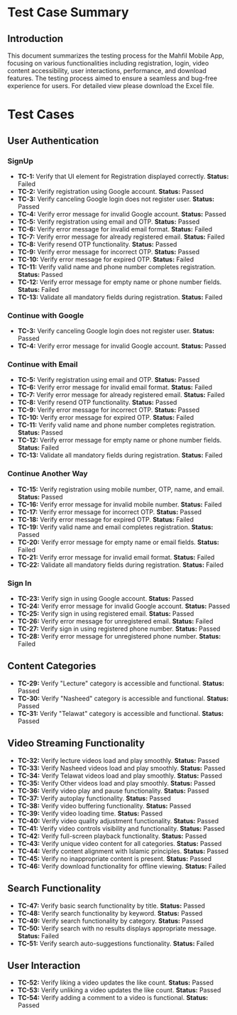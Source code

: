 # Test Case Summary

## Introduction
This document summarizes the testing process for the Mahfil Mobile App, focusing on various functionalities including registration, login, video content accessibility, user interactions, performance, and download features. The testing process aimed to ensure a seamless and bug-free experience for users. For detailed view please download the Excel file.

# Test Cases
## User Authentication

### SignUp

- **TC-1:** Verify that UI element for Registration displayed correctly. **Status:** Failed
- **TC-2:** Verify registration using Google account. **Status:** Passed
- **TC-3:** Verify canceling Google login does not register user. **Status:** Passed
- **TC-4:** Verify error message for invalid Google account. **Status:** Passed
- **TC-5:** Verify registration using email and OTP. **Status:** Passed
- **TC-6:** Verify error message for invalid email format. **Status:** Failed
- **TC-7:** Verify error message for already registered email. **Status:** Failed
- **TC-8:** Verify resend OTP functionality. **Status:** Passed
- **TC-9:** Verify error message for incorrect OTP. **Status:** Passed
- **TC-10:** Verify error message for expired OTP. **Status:** Failed
- **TC-11:** Verify valid name and phone number completes registration. **Status:** Passed
- **TC-12:** Verify error message for empty name or phone number fields. **Status:** Failed
- **TC-13:** Validate all mandatory fields during registration. **Status:** Failed

### Continue with Google

- **TC-3:** Verify canceling Google login does not register user. **Status:** Passed
- **TC-4:** Verify error message for invalid Google account. **Status:** Passed

### Continue with Email

- **TC-5:** Verify registration using email and OTP. **Status:** Passed
- **TC-6:** Verify error message for invalid email format. **Status:** Failed
- **TC-7:** Verify error message for already registered email. **Status:** Failed
- **TC-8:** Verify resend OTP functionality. **Status:** Passed
- **TC-9:** Verify error message for incorrect OTP. **Status:** Passed
- **TC-10:** Verify error message for expired OTP. **Status:** Failed
- **TC-11:** Verify valid name and phone number completes registration. **Status:** Passed
- **TC-12:** Verify error message for empty name or phone number fields. **Status:** Failed
- **TC-13:** Validate all mandatory fields during registration. **Status:** Failed

### Continue Another Way

- **TC-15:** Verify registration using mobile number, OTP, name, and email. **Status:** Passed
- **TC-16:** Verify error message for invalid mobile number. **Status:** Failed
- **TC-17:** Verify error message for incorrect OTP. **Status:** Passed
- **TC-18:** Verify error message for expired OTP. **Status:** Failed
- **TC-19:** Verify valid name and email completes registration. **Status:** Passed
- **TC-20:** Verify error message for empty name or email fields. **Status:** Failed
- **TC-21:** Verify error message for invalid email format. **Status:** Failed
- **TC-22:** Validate all mandatory fields during registration. **Status:** Failed

### Sign In

- **TC-23:** Verify sign in using Google account. **Status:** Passed
- **TC-24:** Verify error message for invalid Google account. **Status:** Passed
- **TC-25:** Verify sign in using registered email. **Status:** Passed
- **TC-26:** Verify error message for unregistered email. **Status:** Failed
- **TC-27:** Verify sign in using registered phone number. **Status:** Passed
- **TC-28:** Verify error message for unregistered phone number. **Status:** Failed

## Content Categories

- **TC-29:** Verify "Lecture" category is accessible and functional. **Status:** Passed
- **TC-30:** Verify "Nasheed" category is accessible and functional. **Status:** Passed
- **TC-31:** Verify "Telawat" category is accessible and functional. **Status:** Passed

## Video Streaming Functionality

- **TC-32:** Verify lecture videos load and play smoothly. **Status:** Passed
- **TC-33:** Verify Nasheed videos load and play smoothly. **Status:** Passed
- **TC-34:** Verify Telawat videos load and play smoothly. **Status:** Passed
- **TC-35:** Verify Other videos load and play smoothly. **Status:** Passed
- **TC-36:** Verify video play and pause functionality. **Status:** Passed
- **TC-37:** Verify autoplay functionality. **Status:** Passed
- **TC-38:** Verify video buffering functionality. **Status:** Passed
- **TC-39:** Verify video loading time. **Status:** Passed
- **TC-40:** Verify video quality adjustment functionality. **Status:** Passed
- **TC-41:** Verify video controls visibility and functionality. **Status:** Passed
- **TC-42:** Verify full-screen playback functionality. **Status:** Passed
- **TC-43:** Verify unique video content for all categories. **Status:** Passed
- **TC-44:** Verify content alignment with Islamic principles. **Status:** Passed
- **TC-45:** Verify no inappropriate content is present. **Status:** Passed
- **TC-46:** Verify download functionality for offline viewing. **Status:** Failed

## Search Functionality

- **TC-47:** Verify basic search functionality by title. **Status:** Passed
- **TC-48:** Verify search functionality by keyword. **Status:** Passed
- **TC-49:** Verify search functionality by category. **Status:** Passed
- **TC-50:** Verify search with no results displays appropriate message. **Status:** Failed
- **TC-51:** Verify search auto-suggestions functionality. **Status:** Failed

## User Interaction

- **TC-52:** Verify liking a video updates the like count. **Status:** Passed
- **TC-53:** Verify unliking a video updates the like count. **Status:** Passed
- **TC-54:** Verify adding a comment to a video is functional. **Status:** Passed
